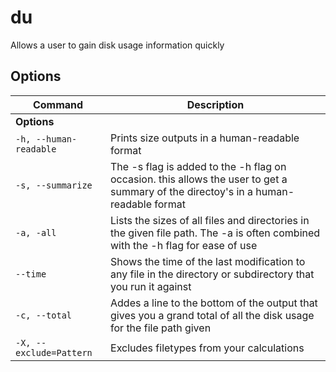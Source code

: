 # du

Allows a user to gain disk usage information quickly

## Options

| **Command**   | **Description**   |
| --------------|-------------------|
| **Options** |
| `-h, --human-readable` | Prints size outputs in a human-readable format |
| `-s, --summarize` | The -s flag is added to the -h flag on occasion. this allows the user to get a summary of the directoy's in a human-readable format |
| `-a, -all` | Lists the sizes of all files and directories in the given file path. The -a is often combined with the -h flag for ease of use |
| `--time` | Shows the time of the last modification to any file in the directory or subdirectory that you run it against
| `-c, --total` | Addes a line to the bottom of the output that gives you a grand total of all the disk usage for the file path given |        
| `-X, --exclude=Pattern` | Excludes filetypes from your calculations |